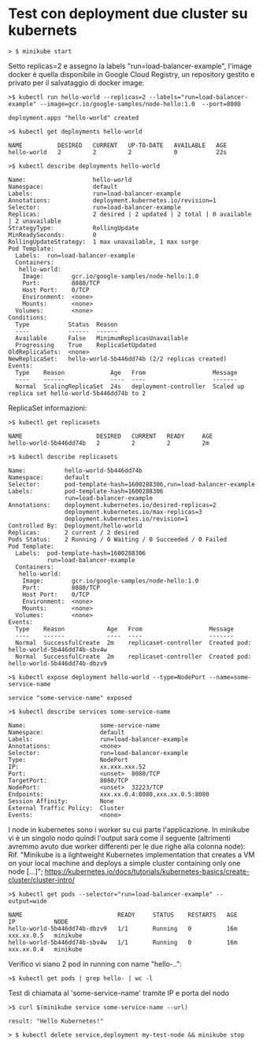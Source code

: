 # Test con deployment due cluster su kubernets

	> $ minikube start
	
Setto replicas=2 e assegno la labels "run=load-balancer-example", l'image docker è quella disponibile in Google Cloud Registry, un repository gestito e privato per il salvataggio di docker image:

	>$ kubectl run hello-world --replicas=2 --labels="run=load-balancer-example" --image=gcr.io/google-samples/node-hello:1.0  --port=8080

	deployment.apps "hello-world" created
	
	>$ kubectl get deployments hello-world
	
	NAME          DESIRED   CURRENT   UP-TO-DATE   AVAILABLE   AGE
	hello-world   2         2         2            0           22s
	
	>$ kubectl describe deployments hello-world
	
	Name:                   hello-world
	Namespace:              default
	Labels:                 run=load-balancer-example
	Annotations:            deployment.kubernetes.io/revision=1
	Selector:               run=load-balancer-example
	Replicas:               2 desired | 2 updated | 2 total | 0 available | 2 unavailable
	StrategyType:           RollingUpdate
	MinReadySeconds:        0
	RollingUpdateStrategy:  1 max unavailable, 1 max surge
	Pod Template:
	  Labels:  run=load-balancer-example
	  Containers:
	   hello-world:
		Image:        gcr.io/google-samples/node-hello:1.0
		Port:         8080/TCP
		Host Port:    0/TCP
		Environment:  <none>
		Mounts:       <none>
	  Volumes:        <none>
	Conditions:
	  Type           Status  Reason
	  ----           ------  ------
	  Available      False   MinimumReplicasUnavailable
	  Progressing    True    ReplicaSetUpdated
	OldReplicaSets:  <none>
	NewReplicaSet:   hello-world-5b446dd74b (2/2 replicas created)
	Events:
	  Type    Reason             Age   From                   Message
	  ----    ------             ----  ----                   -------
	  Normal  ScalingReplicaSet  24s   deployment-controller  Scaled up replica set hello-world-5b446dd74b to 2

ReplicaSet informazioni:

	>$ kubectl get replicasets
	
	NAME                     DESIRED   CURRENT   READY     AGE
	hello-world-5b446dd74b   2         2         2         2m
	
	>$ kubectl describe replicasets
	
	Name:           hello-world-5b446dd74b
	Namespace:      default
	Selector:       pod-template-hash=1600288306,run=load-balancer-example
	Labels:         pod-template-hash=1600288306
					run=load-balancer-example
	Annotations:    deployment.kubernetes.io/desired-replicas=2
					deployment.kubernetes.io/max-replicas=3
					deployment.kubernetes.io/revision=1
	Controlled By:  Deployment/hello-world
	Replicas:       2 current / 2 desired
	Pods Status:    2 Running / 0 Waiting / 0 Succeeded / 0 Failed
	Pod Template:
	  Labels:  pod-template-hash=1600288306
			   run=load-balancer-example
	  Containers:
	   hello-world:
		Image:        gcr.io/google-samples/node-hello:1.0
		Port:         8080/TCP
		Host Port:    0/TCP
		Environment:  <none>
		Mounts:       <none>
	  Volumes:        <none>
	Events:
	  Type    Reason            Age   From                   Message
	  ----    ------            ----  ----                   -------
	  Normal  SuccessfulCreate  2m    replicaset-controller  Created pod: hello-world-5b446dd74b-sbv4w
	  Normal  SuccessfulCreate  2m    replicaset-controller  Created pod: hello-world-5b446dd74b-dbzv9

	>$ kubectl expose deployment hello-world --type=NodePort --name=some-service-name
	
	service "some-service-name" exposed

	>$ kubectl describe services some-service-name
	
	Name:                     some-service-name
	Namespace:                default
	Labels:                   run=load-balancer-example
	Annotations:              <none>
	Selector:                 run=load-balancer-example
	Type:                     NodePort
	IP:                       xx.xxx.xxx.52
	Port:                     <unset>  8080/TCP
	TargetPort:               8080/TCP
	NodePort:                 <unset>  32223/TCP
	Endpoints:                xxx.xx.0.4:8080,xxx.xx.0.5:8080
	Session Affinity:         None
	External Traffic Policy:  Cluster
	Events:                   <none>

I node in kubernetes sono i worker su cui parte l'applicazione. In minikube vi è un singolo nodo quindi l'output sarà come il seguente (altrimenti avremmo avuto due worker differenti per le due righe alla colonna node):
Rif. "Minikube is a lightweight Kubernetes implementation that creates a VM on your local machine and deploys a simple cluster containing only one node [...]"; https://kubernetes.io/docs/tutorials/kubernetes-basics/create-cluster/cluster-intro/

	>$ kubectl get pods --selector="run=load-balancer-example" --output=wide
	
	NAME                           READY     STATUS    RESTARTS   AGE       IP           NODE
	hello-world-5b446dd74b-dbzv9   1/1       Running   0          16m       xxx.xx.0.5   minikube
	hello-world-5b446dd74b-sbv4w   1/1       Running   0          16m       xxx.xx.0.4   minikube

Verifico vi siano 2 pod in running con name "hello-..":

	>$ kubectl get pods | grep hello- | wc -l

Test di chiamata al 'some-service-name' tramite IP e porta del nodo

	>$ curl $(minikube service some-service-name --url)

	result: "Hello Kubernetes!"

	> $ kubectl delete service,deployment my-test-node && minikube stop

